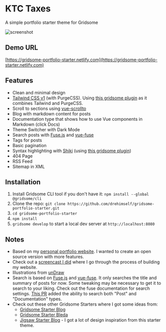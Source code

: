 # KTC Taxes

A simple portfolio starter theme for Gridsome

![screenshot](https://user-images.githubusercontent.com/4316355/55691365-a2403380-596b-11e9-93be-05b846ec7760.jpg)

## Demo URL

[https://gridsome-portfolio-starter.netlify.com](https://gridsome-portfolio-starter.netlify.com)

## Features

- Clean and minimal design
- [Tailwind CSS v1](https://tailwindcss.com) (with PurgeCSS). Using [this gridsome plugin](https://gridsome.org/plugins/gridsome-plugin-tailwindcss) as it combines Tailwind and PurgeCSS.
- Scroll to sections using [vue-scrollto](https://github.com/rigor789/vue-scrollto)
- Blog with markdown content for posts
- Documentation type that shows how to use Vue components in Markdown (click Docs)
- Theme Switcher with Dark Mode
- Search posts with [Fuse.js](https://fusejs.io) and [vue-fuse](https://github.com/shayneo/vue-fuse)
- Tags for posts
- Basic pagination
- Syntax highlighting with [Shiki](https://shiki.matsu.io) (using [this gridsome plugin](https://gridsome.org/plugins/gridsome-plugin-remark-shiki))
- 404 Page
- RSS Feed
- Sitemap in XML

## Installation

1. Install Gridsome CLI tool if you don't have it: `npm install --global @gridsome/cli`
1. Clone the repo: `git clone https://github.com/drehimself/gridsome-portfolio-starter.git`
1. `cd gridsome-portfolio-starter`
1. `npm install`
1. `gridsome develop` to start a local dev server at `http://localhost:8080`

## Notes

 - Based on my [personal portfolio website](https://andremadarang.com). I wanted to create an open source version with more features.
 - Check out a [screencast I did](https://www.youtube.com/watch?v=uHo6o1TNQeE) where I go through the process of building my website.
 - Illustrations from [unDraw](https://undraw.co)
 - Search is based on [Fuse.js](https://fusejs.io) and [vue-fuse](https://github.com/shayneo/vue-fuse). It only searches the title and summary of posts for now. Some tweaking may be necessary to get it to search to your liking. Check out the fuse documentation for search settings. [This PR](https://github.com/drehimself/gridsome-portfolio-starter/pull/104) added the ability to search both "Post" and "Documentation" types.
 - Check out these other Gridsome Starters where I got some ideas from:
    - [Gridsome Starter Blog](https://github.com/gridsome/gridsome-starter-blog)
    - [Gridsome Starter Bleda](https://github.com/cossssmin/gridsome-starter-bleda)
    - [Jigsaw Starter Blog](https://jigsaw.tighten.co/docs/starter-templates/) - I got a lot of design inspiration from this starter theme.
